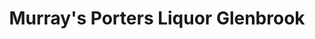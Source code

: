 ---
title: "Murray's Porters Liquor Glenbrook"
url: /glenbrook/murrays-porters-liquor-glenbrook/
shop: Spirituosen
---